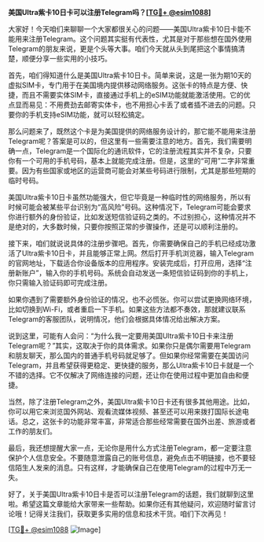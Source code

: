 **美国Ultra紫卡10日卡可以注册Telegram吗？[[TG💪+ @esim1088](https://t.me/s/esim1088)]**

大家好！今天咱们来聊聊一个大家都很关心的问题——美国Ultra紫卡10日卡能不能用来注册Telegram。这个问题其实挺有代表性，尤其是对于那些想在国外使用Telegram的朋友来说，更是个头等大事。咱们今天就从头到尾把这个事情搞清楚，顺便分享一些实用的小技巧。

首先，咱们得知道什么是美国Ultra紫卡10日卡。简单来说，这是一张为期10天的虚拟SIM卡，专门用于在美国境内提供移动网络服务。这张卡的特点是方便、快捷，而且不需要实体SIM卡，直接通过手机上的eSIM功能就能激活使用。它的优点显而易见：不用费劲去邮寄实体卡，也不用担心卡丢了或者插不进去的问题。只要你的手机支持eSIM功能，就可以轻松搞定。

那么问题来了，既然这个卡是为美国提供的网络服务设计的，那它能不能用来注册Telegram呢？答案是可以的，但这里有一些需要注意的地方。首先，我们需要明确一点，Telegram是一个国际化的通讯软件，它的注册流程其实并不复杂，只要你有一个可用的手机号码，基本上就能完成注册。但是，这里的“可用”二字非常重要。因为有些国家或地区的运营商可能会对某些号码进行限制，尤其是那些短期的临时号码。

美国Ultra紫卡10日卡虽然功能强大，但它毕竟是一种临时性的网络服务，所以有时候可能会被某些平台识别为“高风险”号码。这种情况下，Telegram可能会要求你进行额外的身份验证，比如发送短信验证码之类的。不过别担心，这种情况并不是绝对的，大多数时候，只要你按照正常的步骤操作，还是可以顺利注册的。

接下来，咱们就说说具体的注册步骤吧。首先，你需要确保自己的手机已经成功激活了Ultra紫卡10日卡，并且能够正常上网。然后打开手机浏览器，输入Telegram的官网地址，下载适合你设备版本的应用程序。安装完成后，打开应用，选择“注册新账户”，输入你的手机号码。系统会自动发送一条短信验证码到你的手机上，你只需输入验证码即可完成注册。

如果你遇到了需要额外身份验证的情况，也不必慌张。你可以尝试更换网络环境，比如切换到Wi-Fi，或者重启一下手机。如果这些方法都不奏效，那就建议联系Telegram的客服团队，说明情况，他们会根据具体情况给出解决方案。

说到这里，可能有人会问：“为什么我一定要用美国Ultra紫卡10日卡来注册Telegram呢？”其实，这取决于你的具体需求。如果你只是偶尔需要用Telegram和朋友聊天，那么国内的普通手机号码就足够了。但如果你经常需要在美国访问Telegram，并且希望获得更稳定、更快捷的服务，那么Ultra紫卡10日卡就是一个不错的选择。它不仅解决了网络连接的问题，还让你在使用过程中更加自由和便捷。

当然，除了注册Telegram之外，美国Ultra紫卡10日卡还有很多其他用途。比如，你可以用它来浏览国外网站、观看流媒体视频、甚至还可以用来拨打国际长途电话。总之，这张卡的功能非常丰富，非常适合那些经常需要在国外出差、旅游或者工作的朋友们。

最后，我还想提醒大家一点，无论你是用什么方式注册Telegram，都一定要注意保护个人信息安全。不要随意泄露自己的账号信息，避免点击不明链接，也不要轻信陌生人发来的消息。只有这样，才能确保自己在使用Telegram的过程中万无一失。

好了，关于美国Ultra紫卡10日卡是否可以注册Telegram的话题，我们就聊到这里啦。希望这篇文章能给大家带来一些帮助。如果你还有其他疑问，欢迎随时留言讨论哦！记得关注我们，获取更多实用的信息和技术干货。咱们下次再见！

[[TG💪+ @esim1088](https://t.me/s/esim1088) ![Image](https://i.postimg.cc/4NQfJmqS/Snipaste-2025-05-13-00-14-12.png)]